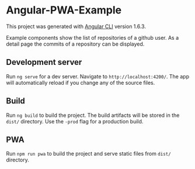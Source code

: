 # Angular-PWA-Example

This project was generated with [Angular CLI](https://github.com/angular/angular-cli) version 1.6.3.

Example components show the list of repositories of a github user. As a detail page the commits of a repository can be displayed.

## Development server

Run `ng serve` for a dev server. Navigate to `http://localhost:4200/`. The app will automatically reload if you change any of the source files.

## Build

Run `ng build` to build the project. The build artifacts will be stored in the `dist/` directory. Use the `-prod` flag for a production build.

## PWA

Run `npm run pwa` to build the project and serve static files from `dist/` directory.